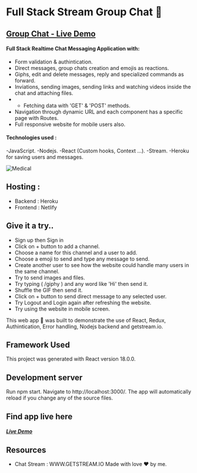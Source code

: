 # Full Stack Stream Group Chat 📢

## [Group Chat - Live Demo](https://medical-group-chats.netlify.app/)


#### Full Stack Realtime Chat Messaging Application with:
- Form validation & authintication.
- Direct messages, group chats creation and emojis as reactions.
- Giphs, edit and delete messages, reply and specialized commands as forward.
- Inviations, sending images, sending links and watching videos inside the chat and attaching files.
- - Fetching data with 'GET' & 'POST' methods.
- Navigation through dynamic URL and each component has a specific page with Routes.
- Full responsive website for mobile users also.


#### Technologies used :
-JavaScript.
-Nodejs.
-React (Custom hooks, Context ...).
-Stream.
-Heroku for saving users and messages.


![Medical](https://user-images.githubusercontent.com/88718975/169918582-03e662dc-167e-4756-80f9-2c6b9ff3c9d3.png)


## Hosting :
- Backend : Heroku
- Frontend : Netlify

## Give it a try..
- Sign up then Sign in
- Click on + button to add a channel.
- Choose a name for this channel and a user to add.
- Choose a emoji to send and type any message to send.
- Create another user to see how the website could handle many users in the same channel.
- Try to send images and files.
- Try typing ( /giphy ) and any word like 'Hi' then send it.
- Shuffle the GIF then send it.
- Click on + button to send direct message to any selected user.
- Try Logout and Login again after refreshing the website.
- Try using the website in mobile screen.

This web app 📱 was built to demonstrate the use of React, Redux, Authintication, Error handling, Nodejs backend and getstream.io.


## Framework Used
This project was generated with React version 18.0.0.

## Development server
Run npm start. Navigate to http://localhost:3000/. The app will automatically reload if you change any of the source files.


## Find app live here
##### [Live Demo](https://medical-group-chats.netlify.app/)

## Resources

- Chat Stream : WWW.GETSTREAM.IO
Made with love ❤️ by me.
